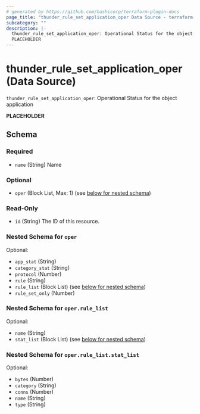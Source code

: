 ```yaml
---
# generated by https://github.com/hashicorp/terraform-plugin-docs
page_title: "thunder_rule_set_application_oper Data Source - terraform-provider-thunder"
subcategory: ""
description: |-
  thunder_rule_set_application_oper: Operational Status for the object application
  PLACEHOLDER
---
```


# thunder_rule_set_application_oper (Data Source)

`thunder_rule_set_application_oper`: Operational Status for the object application

__PLACEHOLDER__



<!-- schema generated by tfplugindocs -->
## Schema

### Required

- `name` (String) Name

### Optional

- `oper` (Block List, Max: 1) (see [below for nested schema](#nestedblock--oper))

### Read-Only

- `id` (String) The ID of this resource.

<a id="nestedblock--oper"></a>
### Nested Schema for `oper`

Optional:

- `app_stat` (String)
- `category_stat` (String)
- `protocol` (Number)
- `rule` (String)
- `rule_list` (Block List) (see [below for nested schema](#nestedblock--oper--rule_list))
- `rule_set_only` (Number)

<a id="nestedblock--oper--rule_list"></a>
### Nested Schema for `oper.rule_list`

Optional:

- `name` (String)
- `stat_list` (Block List) (see [below for nested schema](#nestedblock--oper--rule_list--stat_list))

<a id="nestedblock--oper--rule_list--stat_list"></a>
### Nested Schema for `oper.rule_list.stat_list`

Optional:

- `bytes` (Number)
- `category` (String)
- `conns` (Number)
- `name` (String)
- `type` (String)


